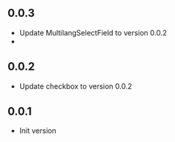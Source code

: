 ## 0.0.3

- Update MultilangSelectField to version 0.0.2
-

## 0.0.2

- Update checkbox to version 0.0.2

## 0.0.1

- Init version
